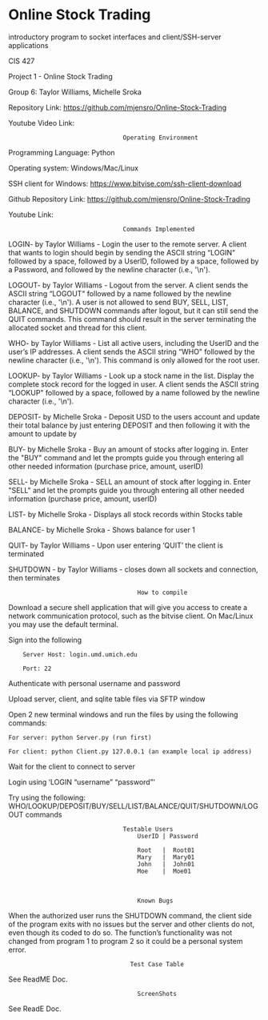 # Online Stock Trading
 introductory program to socket interfaces and client/SSH-server applications

CIS 427

Project 1 - Online Stock Trading

Group 6: Taylor Williams, Michelle Sroka


Repository Link: https://github.com/mjensro/Online-Stock-Trading

Youtube Video Link:


                                    Operating Environment
Programming Language: Python

Operating system: Windows/Mac/Linux

SSH client for Windows: https://www.bitvise.com/ssh-client-download

Github Repository Link: https://github.com/mjensro/Online-Stock-Trading

Youtube Link:



                                    Commands Implemented

LOGIN- by Taylor Williams - Login the user to the remote server. A client that wants to login should begin by sending the ASCII string “LOGIN" followed by a space, followed by a UserID, followed by a space, followed by a Password, and followed by the newline character (i.e., '\n').


LOGOUT- by Taylor Williams - Logout from the server. A client sends the ASCII string “LOGOUT" followed by a name followed by the newline character (i.e., '\n'). A user is not allowed to send BUY, SELL, LIST, BALANCE, and SHUTDOWN commands after logout, but it can still send the QUIT commands. This command should result in the server terminating the allocated socket and thread for this client.


WHO- by Taylor Williams - List all active users, including the UserID and the user’s IP addresses. A client sends the ASCII string “WHO" followed by the newline character (i.e., '\n'). This command is only allowed for the root user.


LOOKUP- by Taylor Williams - Look up a stock name in the list. Display the complete stock record for the logged in user. A client sends the ASCII string “LOOKUP" followed by a space, followed by a name followed by the newline character (i.e., '\n'). 


DEPOSIT- by Michelle Sroka  - Deposit USD to the users account and update their total balance by just entering DEPOSIT and then following it with the amount to update by


BUY- by Michelle Sroka - Buy an amount of stocks after logging in. Enter the "BUY" command and let the prompts guide you through entering all other needed information (purchase price, amount, userID)


SELL- by Michelle Sroka - SELL an amount of stock after logging in. Enter "SELL" and let the prompts guide you through entering all other needed information (purchase price, amount, userID)


LIST- by Michelle Sroka - Displays all stock records within Stocks table


BALANCE- by Michelle Sroka - Shows balance for user 1


QUIT- by Taylor Williams - Upon user entering ‘QUIT’ the client is terminated


SHUTDOWN - by Taylor Williams - closes down all sockets and connection, then terminates



                                        How to compile


Download a secure shell application that will give you access to create a network communication protocol, such as the bitvise client. On Mac/Linux you may use the default terminal.


Sign into the following

        Server Host: login.umd.umich.edu

        Port: 22

Authenticate with personal username and password

Upload server, client, and sqlite table files via SFTP window

Open 2 new terminal windows and run the files by using the following commands:

    For server: python Server.py (run first)

    For client: python Client.py 127.0.0.1 (an example local ip address)
    
Wait for the client to connect to server

Login using ‘LOGIN “username” “password”’

Try using the following: WHO/LOOKUP/DEPOSIT/BUY/SELL/LIST/BALANCE/QUIT/SHUTDOWN/LOGOUT commands


                                    Testable Users
                                        UserID | Password 
                        
                                        Root   |  Root01 
                                        Mary   |  Mary01 
                                        John   |  John01 
                                        Moe    |  Moe01 
⠀

                                        Known Bugs

When the authorized user runs the SHUTDOWN command, the client side of the program exits with no issues but the server and other clients do not, even though its coded to do so. The function’s functionality was not changed from program 1 to program 2 so it could be a personal system error.



                                      Test Case Table

See ReadME Doc.

                                        ScreenShots

See ReadE Doc.